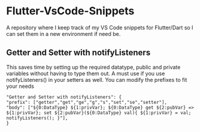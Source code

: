 # Flutter-VsCode-Snippets
A repository where I keep track of my VS Code snippets for Flutter/Dart so I can set them in a new environment if need be.

## **Getter and Setter with notifyListeners**

This saves time by setting up the required datatype, public and private variables without having to type them out. A must use if you use notifyListeners() in your setters as well. You can modify the prefixes to fit your needs

    "Getter and Setter with notifyListeners": {
    "prefix": ["getter","get","ge","g","s","set","se","setter"],
    "body": ["${0:DataType} ${1:privVar}; ${0:DataType} get ${2:pubVar} => ${1:privVar}; set ${2:pubVar}(${0:DataType} val){ ${1:privVar} = val; notifyListeners(); }"],
    }
